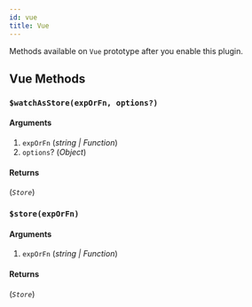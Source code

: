 ```yaml
---
id: vue
title: Vue
---
```


Methods available on `Vue` prototype after you enable this plugin.

## Vue Methods

### `$watchAsStore(expOrFn, options?)`

#### Arguments

1. `expOrFn` (_string | Function_)
2. `options`? (_Object_)

#### Returns

(_`Store`_)

### `$store(expOrFn)`

#### Arguments

1. `expOrFn` (_string | Function_)

#### Returns

(_`Store`_)
